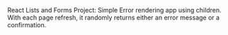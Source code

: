 React Lists and Forms Project: Simple Error rendering app using children. With each page refresh, it randomly returns either an error message or a confirmation.
